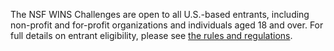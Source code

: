 The NSF WINS Challenges are open to all U.S.-based entrants, including non-profit and for-profit organizations and individuals aged 18 and over. For full details on entrant eligibility, please see [the rules and regulations](/rules-and-regulations/).
